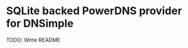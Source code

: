 SQLite backed PowerDNS provider for DNSimple
============================================

TODO: Write README
